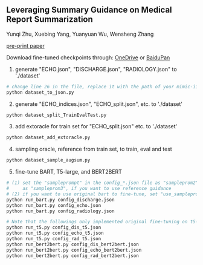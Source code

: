 ## **Leveraging Summary Guidance on Medical Report Summarization**

Yunqi Zhu, Xuebing Yang, Yuanyuan Wu, Wensheng Zhang

[pre-print paper](https://arxiv.org/abs/2302.04001)

Download fine-tuned checkpoints through: [OneDrive](https://1drv.ms/f/s!AjwwtI5OAMyOh3RWkzhJ7utPAz2G?e=iTsLmE) or [BaiduPan]()



1. generate "ECHO.json", "DISCHARGE.json", "RADIOLOGY.json" to './dataset'

```bash
# change line 26 in the file, replace it with the path of your mimic-iii dataset (i.e. csv files).
python dataset_to_json.py
```

2. generate "ECHO_indices.json", "ECHO_split.json", etc. to './dataset'

```bash
python dataset_split_TrainEvalTest.py
```

3. add extoracle for train set for "ECHO_split.json" etc. to './dataset'

```bash
python dataset_add_extoracle.py
```

4. sampling oracle, reference from train set, to train, eval and test

```bash
python dataset_sample_augsum.py
```

5. fine-tune BART, T5-large, and BERT2BERT

```bash
# (1) set the "sampleprompt" in the config_*.json file as "sampleprom2", if you want to use oracle guidance.
#     as "sampleprom3", if you want to use reference guidance
# (2) if you want to use original bart to fine-tune, set "use_sampleprompt" in the config_*.json file as false
python run_bart.py config_discharge.json
python run_bart.py config_echo.json
python run_bart.py config_radiology.json

# Note that the followings only implemented original fine-tuning on t5-large and bert2bert 
python run_t5.py config_dis_t5.json
python run_t5.py config_echo_t5.json
python run_t5.py config_rad_t5.json
python run_bert2bert.py config_dis_bert2bert.json
python run_bert2bert.py config_echo_bert2bert.json
python run_bert2bert.py config_rad_bert2bert.json
```